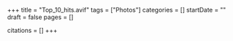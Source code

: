 +++
title = "Top_10_hits.avif"
tags = ["Photos"]
categories = []
startDate = ""
draft = false
pages = []

citations = []
+++
